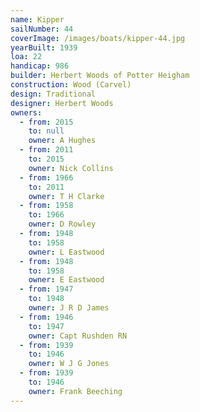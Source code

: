```yaml
---
name: Kipper
sailNumber: 44
coverImage: /images/boats/kipper-44.jpg
yearBuilt: 1939
loa: 22
handicap: 986
builder: Herbert Woods of Potter Heigham
construction: Wood (Carvel)
design: Traditional
designer: Herbert Woods
owners:
  - from: 2015
    to: null
    owner: A Hughes
  - from: 2011
    to: 2015
    owner: Nick Collins
  - from: 1966
    to: 2011
    owner: T H Clarke
  - from: 1958
    to: 1966
    owner: D Rowley
  - from: 1948
    to: 1958
    owner: L Eastwood
  - from: 1948
    to: 1958
    owner: E Eastwood
  - from: 1947
    to: 1948
    owner: J R D James
  - from: 1946
    to: 1947
    owner: Capt Rushden RN
  - from: 1939
    to: 1946
    owner: W J G Jones
  - from: 1939
    to: 1946
    owner: Frank Beeching
---
```

